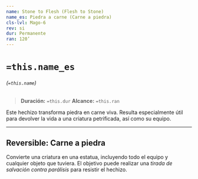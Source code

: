 ```yaml
---
name: Stone to Flesh (Flesh to Stone)
name_es: Piedra a carne (Carne a piedra)
cls-lvl: Mago-6
rev: si
dur: Permanente
ran: 120’
---
```

# `=this.name_es`
###### (`=this.name`)

>**Duración:** `=this.dur`
>**Alcance:** `=this.ran`

Este hechizo transforma piedra en carne viva. Resulta especialmente útil para devolver la vida a una criatura petrificada, así como su equipo.

---

## Reversible: Carne a piedra

Convierte una criatura en una estatua, incluyendo todo el equipo y cualquier objeto que tuviera. El objetivo puede realizar una _tirada de salvación contra parálisis_ para resistir el hechizo.